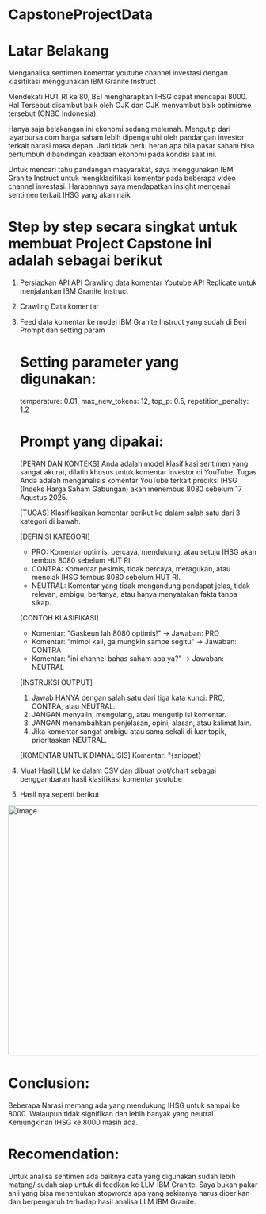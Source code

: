 # CapstoneProjectData
Latar Belakang
=============
Menganalisa sentimen komentar youtube channel investasi dengan klasifikasi menggunakan IBM Granite Instruct

Mendekati HUT RI ke 80, BEI mengharapkan IHSG dapat mencapai 8000. Hal Tersebut disambut baik oleh OJK dan OJK menyambut baik optimisme tersebut (CNBC Indonesia). 

Hanya saja belakangan ini ekonomi sedang melemah. Mengutip dari layarbursa.com harga saham lebih dipengaruhi oleh pandangan investor terkait narasi masa depan. Jadi tidak perlu heran apa bila pasar saham bisa bertumbuh dibandingan keadaan ekonomi pada kondisi saat ini.

Untuk mencari tahu pandangan masyarakat, saya menggunakan IBM Granite Instruct untuk mengklasifikasi komentar pada beberapa video channel investasi. Harapannya saya mendapatkan insight mengenai sentimen terkait IHSG yang akan naik

Step by step secara singkat untuk membuat Project Capstone ini adalah sebagai berikut
===========
1. Persiapkan API
   API Crawling data komentar Youtube
   API Replicate untuk menjalankan IBM Granite Instruct
2. Crawling Data komentar
3. Feed data komentar ke model IBM Granite Instruct yang sudah di Beri Prompt dan setting param
   
   Setting parameter yang digunakan:
   ===================
     temperature: 0.01,
     max_new_tokens: 12,
     top_p: 0.5,
     repetition_penalty: 1.2

   Prompt yang dipakai:
   ===================
   [PERAN DAN KONTEKS]
   Anda adalah model klasifikasi sentimen yang sangat akurat, dilatih khusus untuk komentar investor di YouTube. Tugas Anda adalah menganalisis komentar YouTube         terkait prediksi IHSG (Indeks Harga Saham Gabungan) akan menembus 8080 sebelum 17 Agustus 2025.

   [TUGAS]
   Klasifikasikan komentar berikut ke dalam salah satu dari 3 kategori di bawah.

   [DEFINISI KATEGORI]
   - PRO: Komentar optimis, percaya, mendukung, atau setuju IHSG akan tembus 8080 sebelum HUT RI.
   - CONTRA: Komentar pesimis, tidak percaya, meragukan, atau menolak IHSG tembus 8080 sebelum HUT RI.
   - NEUTRAL: Komentar yang tidak mengandung pendapat jelas, tidak relevan, ambigu, bertanya, atau hanya menyatakan fakta tanpa sikap.

   [CONTOH KLASIFIKASI]
   - Komentar: "Gaskeun lah 8080 optimis!" -> Jawaban: PRO
   - Komentar: "mimpi kali, ga mungkin sampe segitu" -> Jawaban: CONTRA
   - Komentar: "ini channel bahas saham apa ya?" -> Jawaban: NEUTRAL

   [INSTRUKSI OUTPUT]
   1. Jawab HANYA dengan salah satu dari tiga kata kunci: PRO, CONTRA, atau NEUTRAL.
   2. JANGAN menyalin, mengulang, atau mengutip isi komentar.
   3. JANGAN menambahkan penjelasan, opini, alasan, atau kalimat lain.
   4. Jika komentar sangat ambigu atau sama sekali di luar topik, prioritaskan NEUTRAL.

   [KOMENTAR UNTUK DIANALISIS]
   Komentar: "{snippet}
  
5. Muat Hasil LLM ke dalam CSV dan dibuat plot/chart sebagai penggambaran hasil klasifikasi komentar youtube
6. Hasil nya seperti berikut
 <img width="528" height="504" alt="image" src="https://github.com/user-attachments/assets/8642b159-8f0f-4008-922c-c0786a7347a9" />

Conclusion:
===========
Beberapa Narasi memang ada yang mendukung IHSG untuk sampai ke 8000. Walaupun tidak signifikan dan lebih banyak yang neutral. Kemungkinan IHSG ke 8000 masih ada.

Recomendation:
=========
Untuk analisa sentimen ada baiknya data yang digunakan sudah lebih matang/ sudah siap untuk di feedkan ke LLM IBM Granite. Saya bukan pakar ahli yang bisa menentukan stopwords apa yang sekiranya harus diberikan dan berpengaruh terhadap hasil analisa LLM IBM Granite. 



